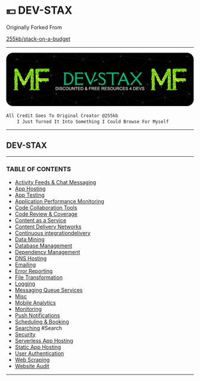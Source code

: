 # 💴 DEV-STAX

Originally Forked From

[255kb/stack-on-a-budget](https://github.com/255kb/stack-on-a-budget)

***

![Header](DEV-STAX-header-image.png)

```
All Credit Goes To Original Creator @255kb
	I Just Turned It Into Something I Could Browse For Myself
```

***

## DEV-STAX

***

### TABLE OF CONTENTS

* [Activity Feeds & Chat Messaging](readme/activity-feeds-and-chat-messaging.md)
* [App Hosting](readme/app-hosting.md)
* [App Testing](readme/app-testing.md)
* [Application Performance Monitoring](readme/application-performance-monitoring.md)
* [Code Collaboration Tools](readme/code-collaboration-tools.md)
* [Code Review & Coverage](readme/code-review-and-coverage.md)
* [Content as a Service](readme/content-as-a-service.md)
* [Content Delivery Networks](readme/content-delivery-networks.md)
* [Continuous integrationdelivery](readme/continuous-integrationdelivery.md)
* [Data Mining](readme/data-mining.md)
* [Database Management](readme/database-management.md)
* [Dependency Management](readme/dependency-management.md)
* [DNS Hosting](readme/dns-hosting.md)
* [Emailing](readme/emailing.md)
* [Error Reporting](readme/error-reporting.md)
* [File Transformation](readme/file-transformation.md)
* [Logging](readme/logging.md)
* [Messaging Queue Services](readme/messaging-queue-services.md)
* [Misc](HOME-MTHRFCKR/DEV-STAX/Misc.md)
* [Mobile Analytics](readme/mobile-analytics.md)
* [Monitoring](readme/monitoring.md)
* [Push Notifications](readme/push-notifications.md)
* [Scheduling & Booking](readme/scheduling-and-booking.md)
* [Searching](readme/searching.md) #Search 
* [Security](HOME-MTHRFCKR/DEV-STAX/Security.md)
* [Serverless App Hosting](readme/serverless-app-hosting.md)
* [Static App Hosting](readme/static-app-hosting.md)
* [User Authentication](readme/user-authentication.md)
* [Web Scraping](readme/web-scraping.md)
* [Website Audit](readme/website-audit.md)

***
